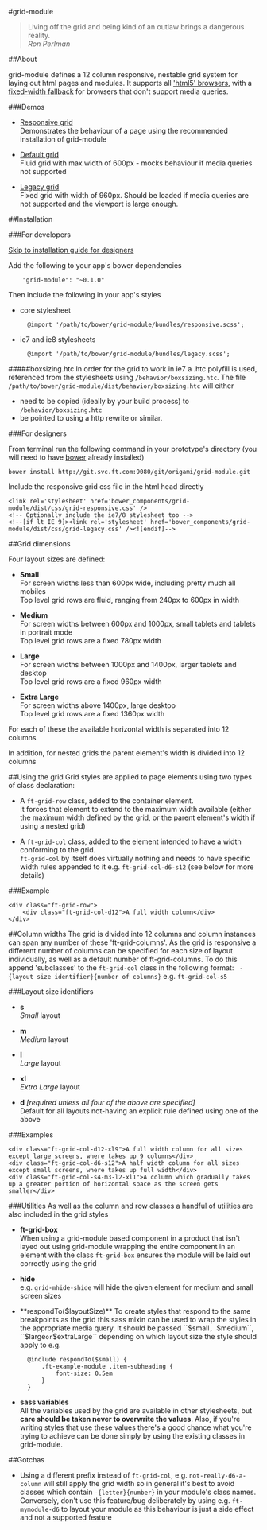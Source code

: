 #grid-module

> Living off the grid and being kind of an outlaw brings a dangerous reality.  
  *Ron Perlman*

##About

grid-module defines a 12 column responsive, nestable grid system for laying out html pages and modules.
It supports all ['html5' browsers](http://responsivenews.co.uk/post/18948466399/cutting-the-mustard), with a [fixed-width fallback](https://docs.google.com/a/ft.com/drawings/d/14vmVJzuO8k3KxOwf19kWfd8mdKP1qVt8Wuqi-HvuioA/) for browsers that don't support media queries.

###Demos

* [Responsive grid](demos/grid-responsive.html)  
    Demonstrates the behaviour of a page using the recommended installation of grid-module

* [Default grid](demos/grid-default.html)  
    Fluid grid with max width of 600px - mocks behaviour if media queries not supported

* [Legacy grid](demos/grid-legacy.html)  
	Fixed grid with width of 960px. Should be loaded if media queries are not supported and the viewport is large enough.

##Installation

###For developers

[Skip to installation guide for designers](#designer-installation)

Add the following to your app's bower dependencies
   
   		"grid-module": "~0.1.0"

Then include the following in your app's styles

* core stylesheet  

    	@import '/path/to/bower/grid-module/bundles/responsive.scss';

* ie7 and ie8 stylesheets  

		@import '/path/to/bower/grid-module/bundles/legacy.scss';

#####boxsizing.htc
In order for the grid to work in ie7 a .htc polyfill is used, referenced from the stylesheets using ``/behavior/boxsizing.htc``. The file ``/path/to/bower/grid-module/dist/behavior/boxsizing.htc`` will either

* need to be copied (ideally by your build process) to ``/behavior/boxsizing.htc``
* be pointed to using a http rewrite or similar<a id="designer-installation">.</a>

###For designers

From terminal run the following command in your prototype's directory (you will need to have [bower](http://bower.io/) already installed)

	bower install http://git.svc.ft.com:9080/git/origami/grid-module.git

Include the responsive grid css file in the html head directly

	<link rel='stylesheet' href='bower_components/grid-module/dist/css/grid-responsive.css' /> 
	<!-- Optionally include the ie7/8 stylesheet too -->
	<!--[if lt IE 9]><link rel='stylesheet' href='bower_components/grid-module/dist/css/grid-legacy.css' /><![endif]-->


##Grid dimensions

Four layout sizes are defined:

* **Small**  
For screen widths less than 600px wide, including pretty much all mobiles  
Top level grid rows are fluid, ranging from 240px to 600px in width

* **Medium**  
For screen widths between 600px and 1000px, small tablets and tablets in portrait mode  
Top level grid rows are a fixed 780px width

* **Large**  
For screen widths between 1000px and 1400px, larger tablets and desktop  
Top level grid rows are a fixed 960px width

* **Extra Large**  
For screen widths above 1400px, large desktop  
Top level grid rows are a fixed 1360px width

For each of these the available horizontal width is separated into 12 columns

In addition, for nested grids the parent element's width is divided into 12 columns


##Using the grid
Grid styles are applied to page elements using two types of class declaration:

* A ``ft-grid-row`` class, added to the container element.  
It forces that element to extend to the maximum width available (either the maximum width defined by the grid, or the parent element's width if using a nested grid)

* A ``ft-grid-col`` class, added to the element intended to have a width conforming to the grid.  
``ft-grid-col`` by itself does virtually nothing and needs to have specific width rules appended to it e.g. ``ft-grid-col-d6-s12`` (see below for more details)  


###Example

	<div class="ft-grid-row">
		<div class="ft-grid-col-d12">A full width column</div>
	</div>


##Column widths
The grid is divided into 12 columns and column instances can span any number of these 'ft-grid-columns'. As the grid is responsive a different number of columns can be specified for each size of layout individually, as well as a default number of ft-grid-columns. To do this append 'subclasses' to the ``ft-grid-col`` class in the following format: `` -{layout size identifier}{number of columns}`` e.g. ``ft-grid-col-s5``

###Layout size identifiers

 * **s**  
 *Small* layout

 * **m**  
 *Medium* layout

* **l**  
 *Large* layout

* **xl**  
 *Extra Large* layout

* **d** *[required unless all four of the above are specified]*  
 Default for all layouts not-having an explicit rule defined using one of the above 


###Examples

	<div class="ft-grid-col-d12-xl9">A full width column for all sizes except large screens, where takes up 9 columns</div>
	<div class="ft-grid-col-d6-s12">A half width column for all sizes except small screens, where takes up full width</div>
	<div class="ft-grid-col-s4-m3-l2-xl1">A column which gradually takes up a greater portion of horizontal space as the screen gets smaller</div>

###Utilities
As well as the column and row classes a handful of utilities are also included in the grid styles

* **ft-grid-box**  
When using a grid-module based component in a product that isn't layed out using grid-module wrapping the entire component in an element with the class ``ft-grid-box`` ensures the module will be laid out correctly using the grid

* **hide**  
e.g. ``grid-mhide-shide`` will hide the given element for medium and small screen sizes

* **respondTo($layoutSize)**  
To create styles that respond to the same breakpoints as the grid this sass mixin can be used to wrap the styles in the appropriate media query. It should be passed ``$small``, ``$medium``, ``$large`` or ``$extraLarge`` depending on which layout size the style should apply to e.g.

	    @include respondTo($small) {
	    	.ft-example-module .item-subheading {
	    		font-size: 0.5em
	    	}
	    }

* **sass variables**  
All the variables used by the grid are available in other stylesheets, but **care should be taken never to overwrite the values**. Also, if you're writing styles that use these values there's a good chance what you're trying to achieve can be done simply by using the existing classes in grid-module.


##Gotchas

* Using a different prefix instead of ``ft-grid-col``, e.g. ``not-really-d6-a-column`` will still apply the grid width so in general it's best to avoid classes which contain ``-{letter}{number}`` in your module's class names. Conversely, don't use this feature/bug deliberately by using e.g. ``ft-mymodule-d6`` to layout your module as this behaviour is just a side effect and not a supported feature
